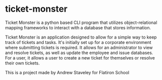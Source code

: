 # ticket-monster

Ticket Monster is a python based CLI program that utilizes object-relational mapping frameworks
to interact with a database that stores information.

Ticket Monster is an application designed to allow for a simple way to keep track of tickets and tasks.
It's initially set up for a corporate environment where submitting tickets is required.
It allows for an administrator to view and resolve tickets, as well as update the employee and
issue databases. For a user, it allows a user to create a new ticket for themselves or resolve their own tickets.

This is a project made by Andrew Staveley for Flatiron School
